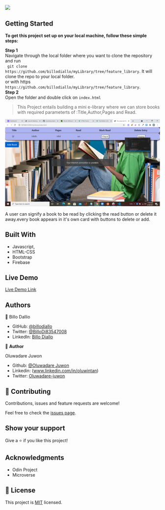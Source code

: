 ![](https://img.shields.io/badge/Microverse-blueviolet)


## Getting Started

**To get this project set up on your local machine, follow these simple steps:**

**Step 1**<br>
Navigate through the local folder where you want to clone the repository and run<br>
` git clone https://github.com/billodiallo/myLibrary/tree/feature_library`. It will clone the repo to your local folder.<br>
or with https<br>
`https://github.com/billodiallo/myLibrary/tree/feature_library`.<br>
**Step 2**<br>
Open the folder and double click on `index.html`


> This Project entails building a mini e-library where we can store books with required parameterts of :Title,Author,Pages and Read.

![screenshot](./lib.png)

A user can signify a book to be read by clicking the read button or delete it away.every book appears in it's own card with buttons to delete or add.


## Built With

- Javascript,
- HTML-CSS
- Bootstrap
- Firebase

## Live Demo

[Live Demo Link](https://raw.githack.com/billodiallo/myLibrary/feature_library/index.html)


## Authors

👤 Billo Dallio

- GitHub: [@billodiallo](https://github.com/billodiallo)
- Twitter: [@BilloDi83547008](https://twitter.com/BilloDi83547008)
- LinkedIn: [Billo Diallo](https://www.linkedin.com/in/mabillodiallo/)

👤 **Author**

Oluwadare Juwon

- Github: [@Oluwadare Juwon](https://github.com/wintan1418)
- Linkedin: (www.linkedin.com/in/oluwintan)
- Twitter: [Oluwadare-juwon](https://twitter.com/@oluwadarejuwon)


## 🤝 Contributing

Contributions, issues and feature requests are welcome!

Feel free to check the [issues page](issues/).

## Show your support

Give a ⭐️ if you like this project!

## Acknowledgments

- Odin Project
- Microverse

## 📝 License

This project is [MIT](https://opensource.org/licenses/MIT) licensed.
